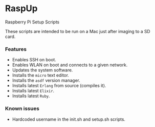 # RaspUp
Raspberry Pi Setup Scripts

These scripts are intended to be run on a Mac just after imaging to a SD card. 

### Features
* Enables SSH on boot.
* Enables WLAN on boot and connects to a given network.
* Updates the system software.
* Installs the `micro` text editor.
* Installs the `asdf` version manager.
* Installs latest `Erlang` from source (compiles it).
* Installs latest `Elixir`.
* Installs latest `Ruby`.

### Known issues
* Hardcoded username in the init.sh and setup.sh scripts.
